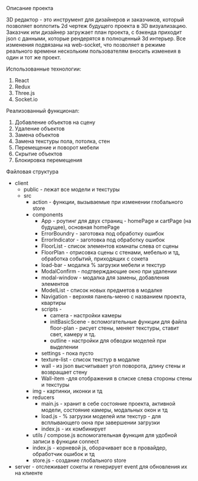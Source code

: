 <!DOCTYPE html>
<html lang="en">
  <head>
    <meta charset="UTF-8" />
    <meta http-equiv="X-UA-Compatible" content="IE=edge" />
    <meta name="viewport" content="width=device-width, initial-scale=1.0" />
    <link rel="stylesheet" type="text/css" href="./readme.css">
  </head>
  <body>
    <div class="center">Описание проекта</div>
       <p>
        3D редактор - это инструмент для дизайнеров и заказчиков,
        который позволяет воплотить 2d чертеж будущего проекта в 3D
        визуализацию. Заказчик или дизайнер загружает план проекта,
        с бэкенда приходит json с данными, которые рендерятся в
        полноценный 3d интерьер. Все изменения подвязаны на web-socket, что позволяет в режиме реального времени нескольким пользователям вносить изменеия в один и тот же проект.
      </p>
      <p>Использованные технологии:</p>
      <ol>
        <li>React</li>
        <li>Redux</li>
        <li>Three.js</li>
        <li>Socket.io</li>
      </ol>
      <p>Реализованный функционал:</p>
      <ol>
        <li>Добавление объектов на сцену</li>
        <li>Удаление объектов</li>
        <li>Замена объектов</li>
        <li>Замена текстуры пола, потолка, стен</li>
        <li>Перемещение и поворот мебели </li>
        <li>Скрытие объектов</li>
        <li>Блокировка перемещения</li>
      </ol>
    <div class="structure">
    <span class="t2">Файловая структура</span>
      <ul>
        <li>
          client
          <ul>
            <li>public - лежат все модели и текстуры</li>
            <li>
              src
              <ul>
                <li>
                  action - функции, вызываемые при изменении глобального store
                </li>
                <li>
                  components
                  <ul>
                    <li>
                      App - роутинг для двух страниц - homePage и cartPage (на
                      будущее), основная homePage
                    </li>
                    <li>ErrorBoundry - заготовка под обработку ошибок</li>
                    <li>ErrorIndicator - заготовка под обработку ошибок</li>
                    <li>
                   <span class="imp">FloorList</span>  - список элементов комнаты слева от сцены</li>
                    <li>
                      <span class="imp">FloorPlan</span> - отрисовка сцены с стенами, мебелью и тд,
                      обработка событий, приходящих с сокета
                    </li>
                    <li>load-bar - модалка % загрузки мебели и текстур</li>
                    <li>ModalConfirm - подтверждающие окно при удалении</li>
                    <li>
                      modal-window - модалка для замены, добавления элементов
                    </li>
                    <li>ModelList - список новых предметов в модалке</li>
                    <li>
                      Navigation - верхняя панель-меню с названием проекта,
                      квартиры
                    </li>
                    <li>
                      scripts -
                      <ul>
                        <li>camera - настройки камеры</li>
                        <li>
                          initBasicScene - вспомогательные функции для файла
                          floor-plan - рисует стены, меняет текстуры, ставит
                          свет, камеру и тд.
                        </li>
                        <li>
                          outline - настройки для обводки моделей при выделении
                        </li>
                      </ul>
                    </li>
                    <li>settings - пока пусто</li>
                    <li>texture-list - список текстур в модалке</li>
                    <li>
                      wall - из json высчитывает угол поворота, длину стены и
                      возвращает стену
                    </li>
                    <li>Wall-item -для отображения в списке слева стороны стены и текстуры </li>
                  </ul>
                </li>
                <li>img - картинки, иконки и тд</li>
                <li>
                  reducers
                  <ul>
                    <li> <span class="imp"> main.js </span>
                     - хранит в себе состояние проекта, активной
                      модели, состояние камеры, модальных окон и тд
                    </li>
                    <li>
                      load.js - % загрузки моделей или текстур - для
                      всплывающего окна при завершении загрузки
                    </li>
                    <li>index.js - их комбинирует</li>
                  </ul>
                </li>
                <li>
                  utils / compose.js вспомогательная функция для удобной записи
                  в функции connect
                </li>
                <li>
                  index.js - корневой js, оборачивает все в провайдер,
                  обработчик ошибок и тд
                </li>
                <li>store.js - создание глобального store</li>
              </ul>
            </li>
          </ul>
        </li>
        <li>
          server - отслеживает сокеты и генерирует event для обновления их на
          клиенте
        </li>
      </ul>
    </div>
  </body>
</html>
